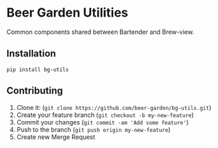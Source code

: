 # Beer Garden Utilities

Common components shared between Bartender and Brew-view.

## Installation

`pip install bg-utils`

## Contributing

1. Clone it: (`git clone https://github.com/beer-garden/bg-utils.git`)
2. Create your feature branch (`git checkout -b my-new-feature`)
3. Commit your changes (`git commit -am 'Add some feature'`)
4. Push to the branch (`git push origin my-new-feature`)
5. Create new Merge Request
